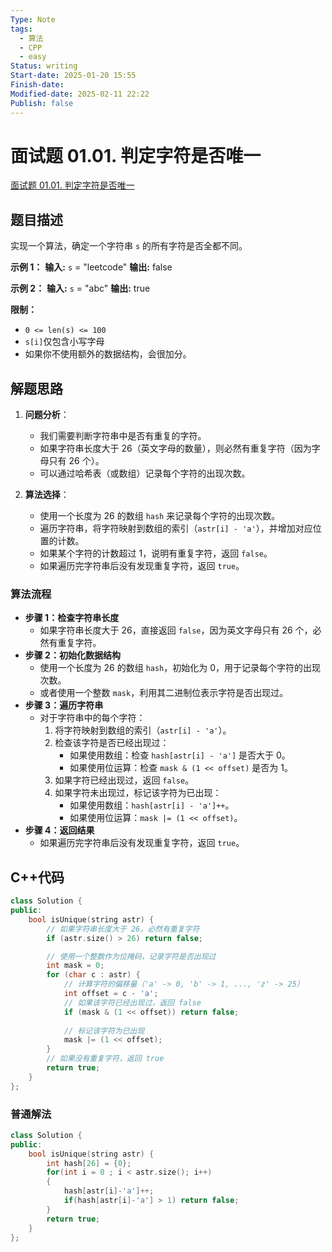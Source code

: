 ```yaml
---
Type: Note
tags:
  - 算法
  - CPP
  - easy
Status: writing
Start-date: 2025-01-20 15:55
Finish-date: 
Modified-date: 2025-02-11 22:22
Publish: false
---
```



# 面试题 01.01. 判定字符是否唯一
[面试题 01.01. 判定字符是否唯一](https://leetcode.cn/problems/is-unique-lcci/)

## 题目描述
实现一个算法，确定一个字符串 `s` 的所有字符是否全都不同。

**示例 1：**
**输入:** `s` = "leetcode"
**输出:** false 

**示例 2：**
**输入:** `s` = "abc"
**输出:** true

**限制：**
- `0 <= len(s) <= 100`
- `s[i]`仅包含小写字母
- 如果你不使用额外的数据结构，会很加分。

## 解题思路
1. **问题分析**：
    - 我们需要判断字符串中是否有重复的字符。
    - 如果字符串长度大于 26（英文字母的数量），则必然有重复字符（因为字母只有 26 个）。
    - 可以通过哈希表（或数组）记录每个字符的出现次数。
        
2. **算法选择**：
    - 使用一个长度为 26 的数组 `hash` 来记录每个字符的出现次数。
    - 遍历字符串，将字符映射到数组的索引（`astr[i] - 'a'`），并增加对应位置的计数。
    - 如果某个字符的计数超过 1，说明有重复字符，返回 `false`。
    - 如果遍历完字符串后没有发现重复字符，返回 `true`。

### 算法流程
- **步骤 1：检查字符串长度**
    - 如果字符串长度大于 26，直接返回 `false`，因为英文字母只有 26 个，必然有重复字符。
- **步骤 2：初始化数据结构**
    - 使用一个长度为 26 的数组 `hash`，初始化为 0，用于记录每个字符的出现次数。
    - 或者使用一个整数 `mask`，利用其二进制位表示字符是否出现过。
- **步骤 3：遍历字符串**
    - 对于字符串中的每个字符：
        1. 将字符映射到数组的索引（`astr[i] - 'a'`）。
        2. 检查该字符是否已经出现过：
            - 如果使用数组：检查 `hash[astr[i] - 'a']` 是否大于 0。
            - 如果使用位运算：检查 `mask & (1 << offset)` 是否为 1。
        3. 如果字符已经出现过，返回 `false`。
        4. 如果字符未出现过，标记该字符为已出现：
            - 如果使用数组：`hash[astr[i] - 'a']++`。
            - 如果使用位运算：`mask |= (1 << offset)`。
- **步骤 4：返回结果**
    - 如果遍历完字符串后没有发现重复字符，返回 `true`。

## C++代码
```cpp
class Solution {
public:
    bool isUnique(string astr) {
        // 如果字符串长度大于 26，必然有重复字符
        if (astr.size() > 26) return false;

        // 使用一个整数作为位掩码，记录字符是否出现过
        int mask = 0;
        for (char c : astr) {
            // 计算字符的偏移量（'a' -> 0, 'b' -> 1, ..., 'z' -> 25）
            int offset = c - 'a';
            // 如果该字符已经出现过，返回 false
            if (mask & (1 << offset)) return false;
            
            // 标记该字符为已出现
            mask |= (1 << offset);
        }
        // 如果没有重复字符，返回 true
        return true;
    }
};
```


### 普通解法
```cpp
class Solution {
public:
    bool isUnique(string astr) {
        int hash[26] = {0};
        for(int i = 0 ; i < astr.size(); i++)
        {
            hash[astr[i]-'a']++;
            if(hash[astr[i]-'a'] > 1) return false;
        }
        return true;
    }
};
```